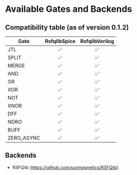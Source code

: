 # Available Gates and Backends

## Compatibility table (as of version 0.1.2)

| Gate | RsfqlibSpice | RsfqlibVerilog |
|------|:------------:|:--------------:|
| JTL | ✅ | ✅ |
| SPLIT | ✅ | ✅ |
| MERGE | ✅ | ✅ |
| AND | ✅ | ✅ |
| OR | ✅ | ✅ |
| XOR | ✅ | ✅ |
| NOT | ✅ | ✅ |
| XNOR | ✅ | ✅ |
| DFF | ✅ | ✅ |
| NDRO | ✅ | ✅ |
| BUFF | ✅ | ✅ |
| ZERO_ASYNC | ✅ | ✅ |

## Backends

- RSFQlib (<https://github.com/sunmagnetics/RSFQlib>)
